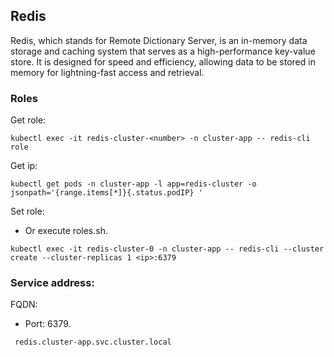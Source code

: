 ## Redis

Redis, which stands for Remote Dictionary Server, is an in-memory data storage and caching system that serves as a high-performance key-value store. It is designed for speed and efficiency, allowing data to be stored in memory for lightning-fast access and retrieval.

### Roles

Get role:

```
kubectl exec -it redis-cluster-<number> -n cluster-app -- redis-cli role
```

Get ip:

```
kubectl get pods -n cluster-app -l app=redis-cluster -o jsonpath='{range.items[*]}{.status.podIP} '
```

Set role:

- Or execute roles.sh.

```
kubectl exec -it redis-cluster-0 -n cluster-app -- redis-cli --cluster create --cluster-replicas 1 <ip>:6379
```

### Service address:

FQDN:

- Port: 6379.

```
 redis.cluster-app.svc.cluster.local
